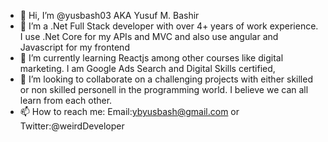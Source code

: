 - 👋 Hi, I’m @yusbash03 AKA Yusuf M. Bashir
- 👀 I’m a .Net Full Stack developer with over 4+ years of work experience. I use .Net Core for my APIs and MVC and also use angular and Javascript for my frontend
- 🌱 I’m currently learning Reactjs among other courses like digital marketing. I am Google Ads Search and Digital Skills certified, 
- 💞️ I’m looking to collaborate on a challenging projects with either skilled or non skilled personell in the programming world. I believe we can all learn from each other.
- 📫 How to reach me: Email:ybyusbash@gmail.com or Twitter:@weirdDeveloper

<!---
yusbash03/yusbash03 is a ✨ special ✨ repository because its `README.md` (this file) appears on your GitHub profile.
You can click the Preview link to take a look at your changes.
--->

